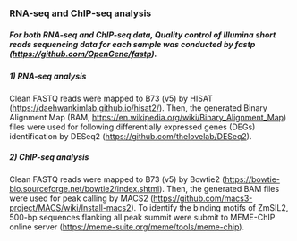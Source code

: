 ### RNA-seq and ChIP-seq analysis
##### For both RNA-seq and ChIP-seq data, Quality control of Illumina short reads sequencing data for each sample was conducted by fastp (https://github.com/OpenGene/fastp). 
##### 1) RNA-seq analysis
Clean FASTQ reads were mapped to B73 (v5) by HISAT (https://daehwankimlab.github.io/hisat2/). Then, the generated 
Binary Alignment Map (BAM, https://en.wikipedia.org/wiki/Binary_Alignment_Map) files were used for following 
differentially expressed genes (DEGs) identification by DESeq2 (https://github.com/thelovelab/DESeq2).
##### 2) ChIP-seq analysis
Clean FASTQ reads were mapped to B73 (v5) by Bowtie2 (https://bowtie-bio.sourceforge.net/bowtie2/index.shtml).
Then, the generated BAM files were used for peak calling by MACS2 (https://github.com/macs3-project/MACS/wiki/Install-macs2).
To identify the binding motifs of ZmSIL2, 500-bp sequences flanking all peak summit were submit to MEME-ChIP online server (https://meme-suite.org/meme/tools/meme-chip).